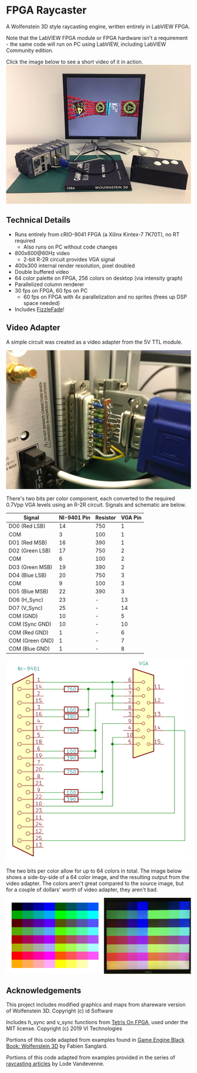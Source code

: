 # FPGA Raycaster
A Wolfenstein 3D style raycasting engine, written entirely in LabVIEW FPGA.

Note that the LabVIEW FPGA module or FPGA hardware isn't a requirement - the same code will run on PC using LabVIEW, including LabVIEW Community edition.

Click the image below to see a short video of it in action.
[![FPGA Raycaster - Click for video](images/fpga-raycaster-setup.jpg?raw=true)](https://www.youtube.com/watch?v=pskTGOPSQUQ "FPGA Raycaster - Click for video")

## Technical Details
* Runs entirely from cRIO-9041 FPGA (a Xilinx Kintex-7 7K70T), no RT required
    * Also runs on PC without code changes
* 800x600@60Hz video
    * 2-bit R-2R circuit provides VGA signal
* 400x300 internal render resolution, pixel doubled
* Double buffered video
* 64 color palette on FPGA, 256 colors on desktop (via intensity graph)
* Parallelized column renderer
* 30 fps on FPGA, 60 fps on PC
    * 60 fps on FPGA with 4x parallelization and no sprites (frees up DSP space needed)
* Includes [FizzleFade](https://fabiensanglard.net/fizzlefade/index.php)!

## Video Adapter
A simple circuit was created as a video adapter from the 5V TTL module.

![Video adapter](images/video-adapter.jpg?raw=true)

There's two bits per color component, each converted to the required 0.7Vpp VGA levels using an R-2R circuit. Signals and schematic are below.

Signal          | NI-9401 Pin | Resistor | VGA Pin
----------------|-------------|----------|--------
DO0 (Red LSB)   | 14          | 750      | 1
COM             | 3           | 100      | 1
DO1 (Red MSB)   | 16          | 390      | 1
DO2 (Green LSB) | 17          | 750      | 2
COM             | 6           | 100      | 2
DO3 (Green MSB) | 19          | 390      | 2
DO4 (Blue LSB)  | 20          | 750      | 3
COM             | 9           | 100      | 3
DO5 (Blue MSB)  | 22          | 390      | 3
DO6 (H_Sync)    | 23          | -        | 13
DO7 (V_Sync)    | 25          | -        | 14
COM (GND)       | 10          | -        | 5
COM (Sync GND)  | 10          | -        | 10
COM (Red GND)   | 1           | -        | 6
COM (Green GND) | 1           | -        | 7
COM (Blue GND)  | 1           | -        | 8

![Video adapter schematic](images/9401-to-vga-schematic.png?raw=true)

The two bits per color allow for up to 64 colors in total. The image below shows a side-by-side of a 64 color image, and the resulting output from the video adapter. The colors aren't great compared to the source image, but for a couple of dollars' worth of video adapter, they aren't bad.

![Video adapter](images/64-color-palette-side-by-side.jpg?raw=true)

## Acknowledgements
This project includes modified graphics and maps from shareware version of Wolfenstein 3D.
Copyright (c) id Software

Includes h_sync and v_sync functions from [Tetris On FPGA](https://github.com/VITechnologies/TetrisOnFPGA), used under the MIT license.
Copyright (c) 2019 VI Technologies

Portions of this code adapted from examples found in [Game Engine Black Book: Wolfenstein 3D](https://fabiensanglard.net/gebb/index.html) by Fabien Sanglard.

Portions of this code adapted from examples provided in the series of [raycasting articles](https://lodev.org/cgtutor/raycasting.html) by Lode Vandevenne.
